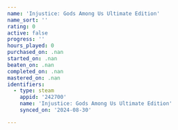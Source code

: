 ```yaml
---
name: 'Injustice: Gods Among Us Ultimate Edition'
name_sort: ''
rating: 0
active: false
progress: ''
hours_played: 0
purchased_on: .nan
started_on: .nan
beaten_on: .nan
completed_on: .nan
mastered_on: .nan
identifiers:
  - type: steam
    appid: '242700'
    name: 'Injustice: Gods Among Us Ultimate Edition'
    synced_on: '2024-08-30'

---
```

